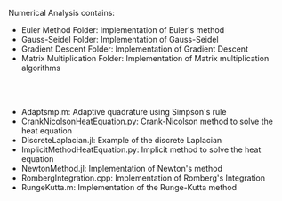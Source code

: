 Numerical Analysis contains: 
- Euler Method Folder: Implementation of Euler's method
- Gauss-Seidel Folder: Implementation of Gauss-Seidel
- Gradient Descent Folder: Implementation of Gradient Descent 
- Matrix Multiplication Folder: Implementation of Matrix multiplication algorithms

<br/><br/>
- Adaptsmp.m: Adaptive quadrature using Simpson's rule
- CrankNicolsonHeatEquation.py: Crank-Nicolson method to solve the heat equation
- DiscreteLaplacian.jl: Example of the discrete Laplacian 
- ImplicitMethodHeatEquation.py: Implicit method to solve the heat equation
- NewtonMethod.jl: Implementation of Newton's method
- RombergIntegration.cpp: Implementation of Romberg's Integration
- RungeKutta.m: Implementation of the Runge-Kutta method

